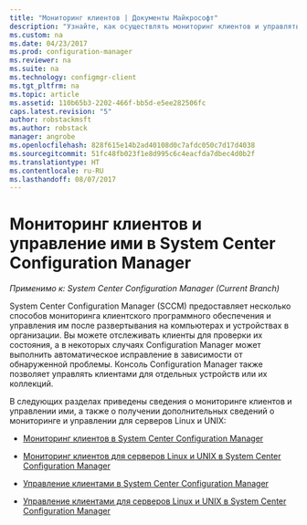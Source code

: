 ```yaml
---
title: "Мониторинг клиентов | Документы Майкрософт"
description: "Узнайте, как осуществлять мониторинг клиентов и управлять ими в System Center Configuration Manager."
ms.custom: na
ms.date: 04/23/2017
ms.prod: configuration-manager
ms.reviewer: na
ms.suite: na
ms.technology: configmgr-client
ms.tgt_pltfrm: na
ms.topic: article
ms.assetid: 110b65b3-2202-466f-bb5d-e5ee282506fc
caps.latest.revision: "5"
author: robstackmsft
ms.author: robstack
manager: angrobe
ms.openlocfilehash: 828f615e14b2ad40108d0c7afdc050c7d17d4038
ms.sourcegitcommit: 51fc48fb023f1e8d995c6c4eacfda7dbec4d0b2f
ms.translationtype: HT
ms.contentlocale: ru-RU
ms.lasthandoff: 08/07/2017
---
```

# <a name="monitor-and-manage-clients-in-system-center-configuration-manager"></a>Мониторинг клиентов и управление ими в System Center Configuration Manager

*Применимо к: System Center Configuration Manager (Current Branch)*

System Center Configuration Manager (SCCM) предоставляет несколько способов мониторинга клиентского программного обеспечения и управления им после развертывания на компьютерах и устройствах в организации.  Вы можете отслеживать клиенты для проверки их состояния, а в некоторых случаях Configuration Manager может выполнить автоматическое исправление в зависимости от обнаруженной проблемы. Консоль Configuration Manager также позволяет управлять клиентами для отдельных устройств или их коллекций.  

 В следующих разделах приведены сведения о мониторинге клиентов и управлении ими, а также о получении дополнительных сведений о мониторинге и управлении для серверов Linux и UNIX:  

-   [Мониторинг клиентов в System Center Configuration Manager](../../../core/clients/manage/monitor-clients.md)  

-   [Мониторинг клиентов для серверов Linux и UNIX в System Center Configuration Manager](../../../core/clients/manage/monitor-clients-for-linux-and-unix-servers.md)  

-   [Управление клиентами в System Center Configuration Manager](../../../core/clients/manage/manage-clients.md)  

-   [Управление клиентами для серверов Linux и UNIX в System Center Configuration Manager](../../../core/clients/manage/manage-clients-for-linux-and-unix-servers.md)  
